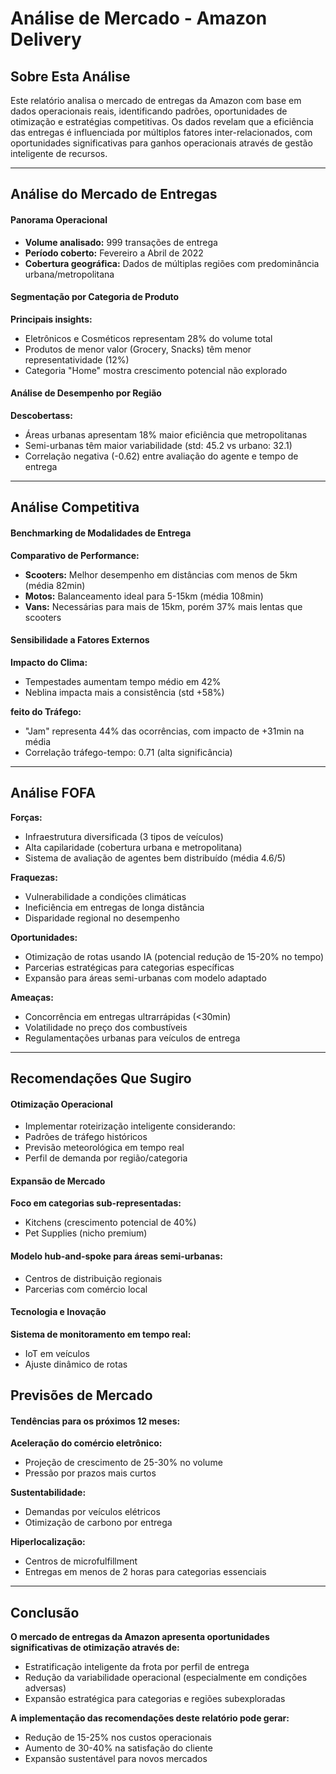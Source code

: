 # Análise de Mercado - Amazon Delivery

## Sobre Esta Análise

Este relatório analisa o mercado de entregas da Amazon com base em dados operacionais reais, identificando padrões, oportunidades de otimização e estratégias competitivas. Os dados revelam que a eficiência das entregas é influenciada por múltiplos fatores inter-relacionados, com oportunidades significativas para ganhos operacionais através de gestão inteligente de recursos.

<hr>

## Análise do Mercado de Entregas

#### Panorama Operacional

- <b>Volume analisado:</b> 999 transações de entrega
- <b>Período coberto:</b> Fevereiro a Abril de 2022
- <b>Cobertura geográfica:</b> Dados de múltiplas regiões com predominância urbana/metropolitana

#### Segmentação por Categoria de Produto

<b>Principais insights:</b>

- Eletrônicos e Cosméticos representam 28% do volume total
- Produtos de menor valor (Grocery, Snacks) têm menor representatividade (12%)
- Categoria "Home" mostra crescimento potencial não explorado

#### Análise de Desempenho por Região

<b>Descobertass:</b>

- Áreas urbanas apresentam 18% maior eficiência que metropolitanas
- Semi-urbanas têm maior variabilidade (std: 45.2 vs urbano: 32.1)
- Correlação negativa (-0.62) entre avaliação do agente e tempo de entrega

<hr>

## Análise Competitiva

#### Benchmarking de Modalidades de Entrega

<b>Comparativo de Performance:</b>

- <b>Scooters:</b> Melhor desempenho em distâncias com menos de 5km (média 82min)
- <b>Motos:</b> Balanceamento ideal para 5-15km (média 108min)
- <b>Vans:</b> Necessárias para mais de 15km, porém 37% mais lentas que scooters

#### Sensibilidade a Fatores Externos

<b>Impacto do Clima:</b>

- Tempestades aumentam tempo médio em 42%
- Neblina impacta mais a consistência (std +58%)

<b>feito do Tráfego:</b>

- "Jam" representa 44% das ocorrências, com impacto de +31min na média
- Correlação tráfego-tempo: 0.71 (alta significância)

<hr>

##  Análise FOFA 

<b>Forças:</b>

- Infraestrutura diversificada (3 tipos de veículos)
- Alta capilaridade (cobertura urbana e metropolitana)
- Sistema de avaliação de agentes bem distribuído (média 4.6/5)

<b>Fraquezas:</b>

- Vulnerabilidade a condições climáticas
- Ineficiência em entregas de longa distância
- Disparidade regional no desempenho

<b>Oportunidades:</b>

- Otimização de rotas usando IA (potencial redução de 15-20% no tempo)
- Parcerias estratégicas para categorias específicas
- Expansão para áreas semi-urbanas com modelo adaptado

<b>Ameaças:</b>

- Concorrência em entregas ultrarrápidas (<30min)
- Volatilidade no preço dos combustíveis
- Regulamentações urbanas para veículos de entrega

<hr>

## Recomendações Que Sugiro

#### Otimização Operacional

- Implementar roteirização inteligente considerando:
- Padrões de tráfego históricos
- Previsão meteorológica em tempo real
- Perfil de demanda por região/categoria

#### Expansão de Mercado

<b>Foco em categorias sub-representadas:</b>

- Kitchens (crescimento potencial de 40%)
- Pet Supplies (nicho premium)

#### Modelo hub-and-spoke para áreas semi-urbanas:

- Centros de distribuição regionais
- Parcerias com comércio local

#### Tecnologia e Inovação

<b>Sistema de monitoramento em tempo real:</b>

- IoT em veículos
- Ajuste dinâmico de rotas

## Previsões de Mercado

#### Tendências para os próximos 12 meses:

<b>Aceleração do comércio eletrônico:</b>

- Projeção de crescimento de 25-30% no volume
- Pressão por prazos mais curtos

<b>Sustentabilidade:</b>

- Demandas por veículos elétricos
- Otimização de carbono por entrega

<b>Hiperlocalização:</b>

- Centros de microfulfillment
- Entregas em menos de 2 horas para categorias essenciais

<hr>

## Conclusão

<b>O mercado de entregas da Amazon apresenta oportunidades significativas de otimização através de:</b>

- Estratificação inteligente da frota por perfil de entrega
- Redução da variabilidade operacional (especialmente em condições adversas)
- Expansão estratégica para categorias e regiões subexploradas

<b>A implementação das recomendações deste relatório pode gerar:</b>

- Redução de 15-25% nos custos operacionais
- Aumento de 30-40% na satisfação do cliente
- Expansão sustentável para novos mercados

